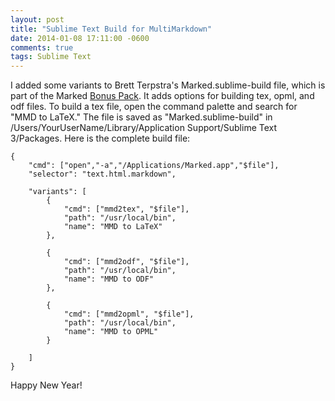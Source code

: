 ```yaml
---
layout: post
title: "Sublime Text Build for MultiMarkdown"
date: 2014-01-08 17:11:00 -0600
comments: true
tags: Sublime Text
---
```


I added some variants to Brett Terpstra's Marked.sublime-build file, which is part of the Marked [Bonus Pack](http://brettterpstra.com/introducing-the-marked-bonus-pack/). It adds options for building tex, opml, and odf files. To build a tex file, open the command palette and search for "MMD to LaTeX." The file is saved as "Marked.sublime-build" in /Users/YourUserName/Library/Application Support/Sublime Text 3/Packages. Here is the complete build file:


	{
		"cmd": ["open","-a","/Applications/Marked.app","$file"],
		"selector": "text.html.markdown",

		"variants": [
			{
				"cmd": ["mmd2tex", "$file"],
				"path": "/usr/local/bin",
				"name": "MMD to LaTeX"
			},

			{
				"cmd": ["mmd2odf", "$file"],
				"path": "/usr/local/bin",
				"name": "MMD to ODF"
			},

			{
				"cmd": ["mmd2opml", "$file"],
				"path": "/usr/local/bin",
				"name": "MMD to OPML"
			}

		]
	}

Happy New Year!
